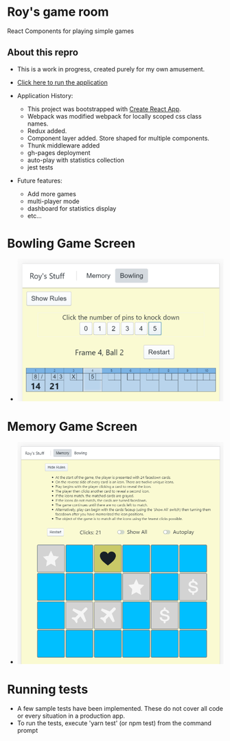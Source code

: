 # Roy's game room

React Components for playing simple games

## About this repro
 - This is a work in progress, created purely for my own amusement. 

 - [Click here to run the application](https://orangecat32.github.io/games-mirror/)

 - Application History:
    - This project was bootstrapped with [Create React App](https://github.com/facebook/create-react-app).
    - Webpack was modified webpack for locally scoped css class names.
    - Redux added.
    - Component layer added. Store shaped for multiple components.
    - Thunk middleware added
    - gh-pages deployment
    - auto-play with statistics collection
    - jest tests
    
- Future features: 
    - Add more games
    - multi-player mode
    - dashboard for statistics display
    - etc...



# Bowling Game Screen 
- 
    ![Screen Shot](/documentation/bowling.png?raw=true "Screen Shot")




# Memory Game Screen 
- 
    ![Screen Shot](/documentation/memory.png?raw=true "Screen Shot")


# Running tests
 - A few sample tests have been implemented.  These do not cover all code or every situation in a production app. 
 - To run the tests, execute 'yarn test' (or npm test) from the command prompt
